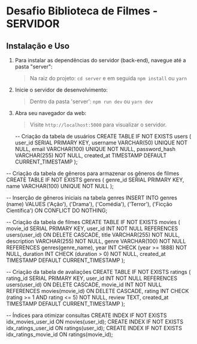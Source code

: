 # Desafio Biblioteca de Filmes - SERVIDOR

## Instalação e Uso

1. Para instalar as dependências do servidor (back-end), navegue até a pasta "server":

   > Na raiz do projeto: `cd server` e em seguida `npm install` ou `yarn`

2. Inicie o servidor de desenvolvimento:

   > Dentro da pasta 'server': `npm run dev` ou `yarn dev`

3. Abra seu navegador da web:

   > Visite `http://localhost:5000` para visualizar o servidor.

   -- Criação da tabela de usuários
   CREATE TABLE IF NOT EXISTS users (
   user_id SERIAL PRIMARY KEY,
   username VARCHAR(50) UNIQUE NOT NULL,
   email VARCHAR(100) UNIQUE NOT NULL,
   password_hash VARCHAR(255) NOT NULL,
   created_at TIMESTAMP DEFAULT CURRENT_TIMESTAMP
   );

-- Criação da tabela de gêneros para armazenar os gêneros de filmes
CREATE TABLE IF NOT EXISTS genres (
genre_id SERIAL PRIMARY KEY,
name VARCHAR(100) UNIQUE NOT NULL
);

-- Inserção de gêneros iniciais na tabela genres
INSERT INTO genres (name) VALUES
('Ação'),
('Drama'),
('Comédia'),
('Terror'),
('Ficção Científica')
ON CONFLICT DO NOTHING;

-- Criação da tabela de filmes
CREATE TABLE IF NOT EXISTS movies (
movie_id SERIAL PRIMARY KEY,
user_id INT NOT NULL REFERENCES users(user_id) ON DELETE CASCADE,
title VARCHAR(255) NOT NULL,
description VARCHAR(255) NOT NULL,
genre VARCHAR(100) NOT NULL REFERENCES genres(genre_name),
year INT CHECK (year >= 1888) NOT NULL,
duration INT CHECK (duration > 0) NOT NULL,
created_at TIMESTAMP DEFAULT CURRENT_TIMESTAMP
);

-- Criação da tabela de avaliações
CREATE TABLE IF NOT EXISTS ratings (
rating_id SERIAL PRIMARY KEY,
user_id INT NOT NULL REFERENCES users(user_id) ON DELETE CASCADE,
movie_id INT NOT NULL REFERENCES movies(movie_id) ON DELETE CASCADE,
rating INT CHECK (rating >= 1 AND rating <= 5) NOT NULL,
review TEXT,
created_at TIMESTAMP DEFAULT CURRENT_TIMESTAMP
);

-- Índices para otimizar consultas
CREATE INDEX IF NOT EXISTS idx_movies_user_id ON movies(user_id);
CREATE INDEX IF NOT EXISTS idx_ratings_user_id ON ratings(user_id);
CREATE INDEX IF NOT EXISTS idx_ratings_movie_id ON ratings(movie_id);
